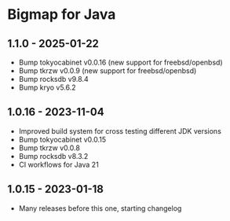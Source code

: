 # Bigmap for Java

## 1.1.0 - 2025-01-22
 - Bump tokyocabinet v0.0.16 (new support for freebsd/openbsd)
 - Bump tkrzw v0.0.9 (new support for freebsd/openbsd)
 - Bump rocksdb v9.8.4
 - Bump kryo v5.6.2 

## 1.0.16 - 2023-11-04
 - Improved build system for cross testing different JDK versions
 - Bump tokyocabinet v0.0.15
 - Bump tkrzw v0.0.8
 - Bump rocksdb v8.3.2
 - CI workflows for Java 21

## 1.0.15 - 2023-01-18
 - Many releases before this one, starting changelog